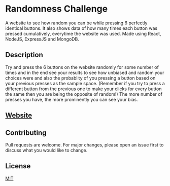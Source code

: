 # Randomness Challenge

A website to see how random you can be while pressing 6 perfectly identical buttons. It also shows data of how many times each button was pressed cumulatively, everytime the website was used. Made using React, NodeJS, ExpressJS and MongoDB.

## Description

Try and press the 6 buttons on the website randomly for some number of times and in the end see your results to see how unbiased and random your choices were and also the probablity of you pressing a button based on your previous presses as the sample space. (Remember if you try to press a different button from the previous one to make your clicks for every button the same then you are being the opposite of random!) The more number of presses you have, the more prominently you can see your bias.

## [Website](https://randomnesschallenge.herokuapp.com/)

## Contributing

Pull requests are welcome. For major changes, please open an issue first to discuss what you would like to change.

## License

[MIT](https://choosealicense.com/licenses/mit/)
